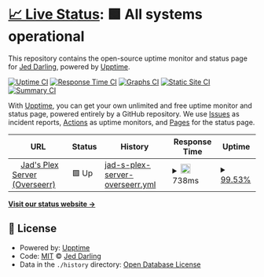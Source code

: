 # [📈 Live Status](https://hardheadjed.github.io/upptime): <!--live status--> **🟩 All systems operational**

This repository contains the open-source uptime monitor and status page for [Jed Darling](https://hardheadjed.github.io/upptime), powered by [Upptime](https://github.com/upptime/upptime).

[![Uptime CI](https://github.com/hardheadjed/upptime/workflows/Uptime%20CI/badge.svg)](https://github.com/hardheadjed/upptime/actions?query=workflow%3A%22Uptime+CI%22)
[![Response Time CI](https://github.com/hardheadjed/upptime/workflows/Response%20Time%20CI/badge.svg)](https://github.com/hardheadjed/upptime/actions?query=workflow%3A%22Response+Time+CI%22)
[![Graphs CI](https://github.com/hardheadjed/upptime/workflows/Graphs%20CI/badge.svg)](https://github.com/hardheadjed/upptime/actions?query=workflow%3A%22Graphs+CI%22)
[![Static Site CI](https://github.com/hardheadjed/upptime/workflows/Static%20Site%20CI/badge.svg)](https://github.com/hardheadjed/upptime/actions?query=workflow%3A%22Static+Site+CI%22)
[![Summary CI](https://github.com/hardheadjed/upptime/workflows/Summary%20CI/badge.svg)](https://github.com/hardheadjed/upptime/actions?query=workflow%3A%22Summary+CI%22)

With [Upptime](https://upptime.js.org), you can get your own unlimited and free uptime monitor and status page, powered entirely by a GitHub repository. We use [Issues](https://github.com/hardheadjed/upptime/issues) as incident reports, [Actions](https://github.com/hardheadjed/upptime/actions) as uptime monitors, and [Pages](https://hardheadjed.github.io/upptime) for the status page.

<!--start: status pages-->
<!-- This summary is generated by Upptime (https://github.com/upptime/upptime) -->
<!-- Do not edit this manually, your changes will be overwritten -->
<!-- prettier-ignore -->
| URL | Status | History | Response Time | Uptime |
| --- | ------ | ------- | ------------- | ------ |
| <img alt="" src="https://icons.duckduckgo.com/ip3/jadsplex.duckdns.org.ico" height="13"> [Jad's Plex Server (Overseerr)](https://jadsplex.duckdns.org) | 🟩 Up | [jad-s-plex-server-overseerr.yml](https://github.com/hardheadjed/jads-upptime/commits/HEAD/history/jad-s-plex-server-overseerr.yml) | <details><summary><img alt="Response time graph" src="./graphs/jad-s-plex-server-overseerr/response-time-week.png" height="20"> 738ms</summary><br><a href="https://hardheadjed.github.io/upptime/history/jad-s-plex-server-overseerr"><img alt="Response time 736" src="https://img.shields.io/endpoint?url=https%3A%2F%2Fraw.githubusercontent.com%2Fhardheadjed%2Fjads-upptime%2FHEAD%2Fapi%2Fjad-s-plex-server-overseerr%2Fresponse-time.json"></a><br><a href="https://hardheadjed.github.io/upptime/history/jad-s-plex-server-overseerr"><img alt="24-hour response time 476" src="https://img.shields.io/endpoint?url=https%3A%2F%2Fraw.githubusercontent.com%2Fhardheadjed%2Fjads-upptime%2FHEAD%2Fapi%2Fjad-s-plex-server-overseerr%2Fresponse-time-day.json"></a><br><a href="https://hardheadjed.github.io/upptime/history/jad-s-plex-server-overseerr"><img alt="7-day response time 738" src="https://img.shields.io/endpoint?url=https%3A%2F%2Fraw.githubusercontent.com%2Fhardheadjed%2Fjads-upptime%2FHEAD%2Fapi%2Fjad-s-plex-server-overseerr%2Fresponse-time-week.json"></a><br><a href="https://hardheadjed.github.io/upptime/history/jad-s-plex-server-overseerr"><img alt="30-day response time 729" src="https://img.shields.io/endpoint?url=https%3A%2F%2Fraw.githubusercontent.com%2Fhardheadjed%2Fjads-upptime%2FHEAD%2Fapi%2Fjad-s-plex-server-overseerr%2Fresponse-time-month.json"></a><br><a href="https://hardheadjed.github.io/upptime/history/jad-s-plex-server-overseerr"><img alt="1-year response time 736" src="https://img.shields.io/endpoint?url=https%3A%2F%2Fraw.githubusercontent.com%2Fhardheadjed%2Fjads-upptime%2FHEAD%2Fapi%2Fjad-s-plex-server-overseerr%2Fresponse-time-year.json"></a></details> | <details><summary><a href="https://hardheadjed.github.io/upptime/history/jad-s-plex-server-overseerr">99.53%</a></summary><a href="https://hardheadjed.github.io/upptime/history/jad-s-plex-server-overseerr"><img alt="All-time uptime 98.71%" src="https://img.shields.io/endpoint?url=https%3A%2F%2Fraw.githubusercontent.com%2Fhardheadjed%2Fjads-upptime%2FHEAD%2Fapi%2Fjad-s-plex-server-overseerr%2Fuptime.json"></a><br><a href="https://hardheadjed.github.io/upptime/history/jad-s-plex-server-overseerr"><img alt="24-hour uptime 100.00%" src="https://img.shields.io/endpoint?url=https%3A%2F%2Fraw.githubusercontent.com%2Fhardheadjed%2Fjads-upptime%2FHEAD%2Fapi%2Fjad-s-plex-server-overseerr%2Fuptime-day.json"></a><br><a href="https://hardheadjed.github.io/upptime/history/jad-s-plex-server-overseerr"><img alt="7-day uptime 99.53%" src="https://img.shields.io/endpoint?url=https%3A%2F%2Fraw.githubusercontent.com%2Fhardheadjed%2Fjads-upptime%2FHEAD%2Fapi%2Fjad-s-plex-server-overseerr%2Fuptime-week.json"></a><br><a href="https://hardheadjed.github.io/upptime/history/jad-s-plex-server-overseerr"><img alt="30-day uptime 98.44%" src="https://img.shields.io/endpoint?url=https%3A%2F%2Fraw.githubusercontent.com%2Fhardheadjed%2Fjads-upptime%2FHEAD%2Fapi%2Fjad-s-plex-server-overseerr%2Fuptime-month.json"></a><br><a href="https://hardheadjed.github.io/upptime/history/jad-s-plex-server-overseerr"><img alt="1-year uptime 98.71%" src="https://img.shields.io/endpoint?url=https%3A%2F%2Fraw.githubusercontent.com%2Fhardheadjed%2Fjads-upptime%2FHEAD%2Fapi%2Fjad-s-plex-server-overseerr%2Fuptime-year.json"></a></details>

<!--end: status pages-->

[**Visit our status website →**](https://hardheadjed.github.io/upptime)

## 📄 License

- Powered by: [Upptime](https://github.com/upptime/upptime)
- Code: [MIT](./LICENSE) © [Jed Darling](https://hardheadjed.github.io/upptime)
- Data in the `./history` directory: [Open Database License](https://opendatacommons.org/licenses/odbl/1-0/)
